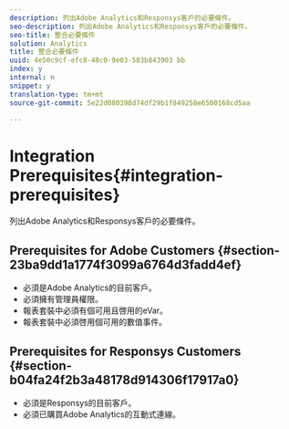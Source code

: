 ```yaml
---
description: 列出Adobe Analytics和Responsys客戶的必要條件。
seo-description: 列出Adobe Analytics和Responsys客戶的必要條件。
seo-title: 整合必要條件
solution: Analytics
title: 整合必要條件
uuid: 4e50c9cf-efc8-48c0-9e03-583b843903 bb
index: y
internal: n
snippet: y
translation-type: tm+mt
source-git-commit: 5e22d080398d74df29b1f849258e6500168cd5aa

---
```



# Integration Prerequisites{#integration-prerequisites}

列出Adobe Analytics和Responsys客戶的必要條件。

## Prerequisites for Adobe Customers {#section-23ba9dd1a1774f3099a6764d3fadd4ef}

* 必須是Adobe Analytics的目前客戶。
* 必須擁有管理員權限。
* 報表套裝中必須有個可用且啓用的eVar。
* 報表套裝中必須啓用個可用的數值事件。

## Prerequisites for Responsys Customers {#section-b04fa24f2b3a48178d914306f17917a0}

* 必須是Responsys的目前客戶。
* 必須已購買Adobe Analytics的互動式連線。

